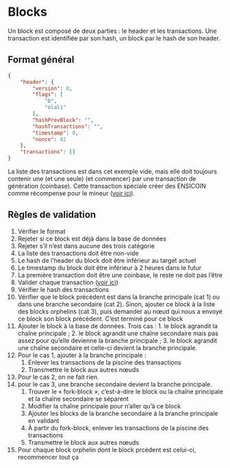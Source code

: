 # Blocks

Un block est composé de deux parties : le header et les transactions. Une transaction est identifiée par son hash, un block par le hash de son header.

## Format général

```json
{
	"header": {
		"version": 0,
		"flags": [
			"b",
			"olali"
		],
		"hashPrevBlock": "",
		"hashTransactions": "",
		"timestamp": 0,
		"nonce": 42
	},
	"transactions": []
}
```

La liste des transactions est dans cet exemple vide, mais elle doit toujours contenir une (et une seule) (et commencer) par une transaction de génération (coinbase). Cette transaction spéciale créer des ENSICOIN comme récompense pour le mineur ([voir ici](transations.md)).

## Règles de validation

1. Vérifier le format
2. Rejeter si ce block est déjà dans la base de données
3. Rejeter s’il n’est dans aucune des trois catégorie
4. La liste des transactions doit être non-vide
5. Le hash de l’header du block doit être inférieur au target actuel
6. Le timestamp du block doit être inférieur à 2 heures dans le futur
7. La première transaction doit être une coinbase, le reste ne doit pas l’être
8. Valider chaque transaction ([voir ici](transactions.md))
9. Vérifier le hash des transactions
10. Vérifier que le block précédent est dans la branche principale (cat 1) ou dans une branche secondaire (cat 2). Sinon, ajouter ce block à la liste des blocks orphelins (cat 3), puis demander au nœud qui nous a envoyé ce block son block précédent. C’est terminé pour ce block
11. Ajouter le block à la base de données. Trois cas : 1. le block agrandit la chaîne principale ; 2. le block agrandit une chaîne secondaire mais pas assez pour qu’elle devienne la branche principale ; 3. le block agrandit une chaîne secondaire et celle-ci devient la branche principale.
12. Pour le cas 1, ajouter à la branche principale :
	1. Enlever les transactions de la piscine des transactions
	2. Transmettre le block aux autres nœuds
13. Pour le cas 2, on ne fait rien.
14. pour le cas 3, une branche secondaire devient la branche principale.
	1. Trouver le « fork-block », c’est-à-dire le block ou la chaîne principale et la chaîne secondaire se séparent
	2. Modifier la chaîne principale pour n’aller qu’à ce block
	3. Ajouter les blocks de la branche secondaire à la branche principale en validant
	4. À partir du fork-block, enlever les transactions de la piscine des transactions
	5. Transmettre le block aux autres nœuds
15. Pour chaque block orphelin dont le block prcédent est celui-ci, recommencer tout ça


